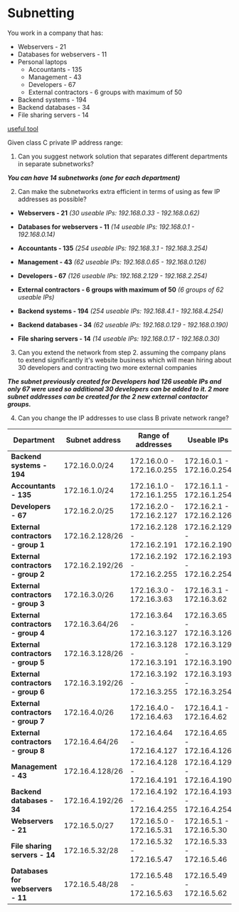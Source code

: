 # Subnetting

You work in a company that has:
- Webservers - 21
- Databases for webservers - 11
- Personal laptops
   - Accountants - 135
   - Management - 43
   - Developers - 67
   - External contractors - 6 groups with maximum of 50
- Backend systems - 194
- Backend databases - 34
- File sharing servers - 14

[useful tool](https://www.davidc.net/sites/default/subnets/subnets.html)

Given class C private IP address range:
1. Can you suggest network solution that separates different departments in separate subnetworks?

**_You can have 14 subnetworks (one for each department)_**

2. Can make the subnetworks extra efficient in terms of using as few IP addresses as possible?

* **Webservers - 21** _(30 useable IPs: 192.168.0.33 - 192.168.0.62)_

* **Databases for webservers - 11** _(14 useable IPs: 192.168.0.1 - 192.168.0.14)_

* **Accountants - 135** _(254 useable IPs: 192.168.3.1 - 192.168.3.254)_

* **Management - 43** _(62 useable IPs: 192.168.0.65 - 192.168.0.126)_

* **Developers - 67** _(126 useable IPs: 192.168.2.129 - 192.168.2.254)_

* **External contractors - 6 groups with maximum of 50** _(6 groups of 62 useable IPs)_

* **Backend systems - 194** _(254 useable IPs: 192.168.4.1 - 192.168.4.254)_

* **Backend databases - 34** _(62 useable IPs: 192.168.0.129 - 192.168.0.190)_

* **File sharing servers - 14** _(14 useable IPs: 192.168.0.17 - 192.168.0.30)_

3. Can you extend the network from step 2. assuming the company plans to extend significantly it's website business which will mean hiring about 30 developers and contracting two more external companies

**_The subnet previously created for Developers had 126 useable IPs and only 67 were used so additional 30 developers can be added to it. 2 more subnet addresses can be created for the 2 new external contactor groups._**

4. Can you change the IP addresses to use class B private network range?


Department| Subnet address | Range of addresses | Useable IPs | Hosts
----------|----------------|--------------------|-------------|------
**Backend systems - 194** | 172.16.0.0/24 | 172.16.0.0 - 172.16.0.255 | 172.16.0.1 - 172.16.0.254 | 254
**Accountants - 135** | 172.16.1.0/24 | 172.16.1.0 - 172.16.1.255 | 	172.16.1.1 - 172.16.1.254 | 254 
**Developers - 67** | 172.16.2.0/25 | 	172.16.2.0 - 172.16.2.127 | 172.16.2.1 - 172.16.2.126 | 126 
**External contractors - group 1** | 172.16.2.128/26 | 172.16.2.128 - 172.16.2.191 | 172.16.2.129 - 172.16.2.190 | 62 
**External contractors - group 2** | 172.16.2.192/26 | 172.16.2.192 - 172.16.2.255 | 172.16.2.193 - 172.16.2.254 | 62 
**External contractors - group 3** | 172.16.3.0/26 | 172.16.3.0 - 172.16.3.63 | 172.16.3.1 - 172.16.3.62 | 62 
**External contractors - group 4** | 172.16.3.64/26 | 172.16.3.64 - 172.16.3.127 | 172.16.3.65 - 172.16.3.126 | 62 
**External contractors - group 5** | 172.16.3.128/26 | 172.16.3.128 - 172.16.3.191 | 172.16.3.129 - 172.16.3.190 | 62 
**External contractors - group 6** | 172.16.3.192/26 | 172.16.3.192 - 172.16.3.255 | 172.16.3.193 - 172.16.3.254 | 62 
**External contractors - group 7** | 172.16.4.0/26 | 172.16.4.0 - 172.16.4.63 | 172.16.4.1 - 172.16.4.62 | 62 
**External contractors - group 8** | 172.16.4.64/26 | 172.16.4.64 - 172.16.4.127 | 172.16.4.65 - 172.16.4.126 | 62  
**Management - 43** | 172.16.4.128/26 | 172.16.4.128 - 172.16.4.191 | 172.16.4.129 - 172.16.4.190 | 62 
**Backend databases - 34** | 172.16.4.192/26 | 172.16.4.192 - 172.16.4.255 | 172.16.4.193 - 172.16.4.254 | 62
**Webservers - 21** | 172.16.5.0/27 | 172.16.5.0 - 172.16.5.31 | 172.16.5.1 - 172.16.5.30 | 30  
**File sharing servers - 14** | 172.16.5.32/28 | 172.16.5.32 - 172.16.5.47 | 172.16.5.33 - 172.16.5.46 | 14 
**Databases for webservers - 11** | 172.16.5.48/28 | 172.16.5.48 - 172.16.5.63 | 172.16.5.49 - 172.16.5.62 | 14


